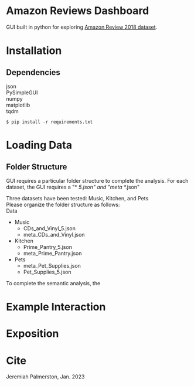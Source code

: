# Amazon Reviews Dashboard
GUI built in python for exploring [Amazon Review 2018 dataset](https://jmcauley.ucsd.edu/data/amazon/).  
  
# Installation
  

## Dependencies
json  
PySimpleGUI  
numpy  
matplotlib  
tqdm  
```  
$ pip install -r requirements.txt  
```  

# Loading Data
## Folder Structure
GUI requires a particular folder structure to complete the analysis. For each dataset, the GUI requires a \"\* _5.json\" and \"meta_ \*.json"  
  
Three datasets have been tested: Music, Kitchen, and Pets  
Please organize the folder structure as follows:  
Data
- Music
    - CDs_and_Vinyl_5.json
    - meta_CDs_and_Vinyl.json
- Kitchen
    - Prime_Pantry_5.json
    - meta_Prime_Pantry.json
- Pets
    - meta_Pet_Supplies.json
    - Pet_Supplies_5.json

To complete the semantic analysis, the 

# Example Interaction

# Exposition


# Cite
Jeremiah Palmerston, Jan. 2023